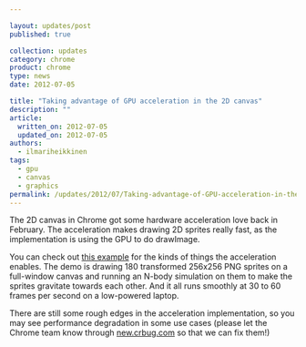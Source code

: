 ```yaml
---

layout: updates/post
published: true

collection: updates
category: chrome
product: chrome
type: news
date: 2012-07-05

title: "Taking advantage of GPU acceleration in the 2D canvas"
description: ""
article:
  written_on: 2012-07-05
  updated_on: 2012-07-05
authors:
  - ilmariheikkinen
tags:
  - gpu
  - canvas
  - graphics
permalink: /updates/2012/07/Taking-advantage-of-GPU-acceleration-in-the-2D-canvas.html
---
```

The 2D canvas in Chrome got some hardware acceleration love back in February. The acceleration makes drawing 2D sprites really fast, as the implementation is using the GPU to do drawImage.

You can check out [this example](http://fhtr.org/gravityring/sprites.html) for the kinds of things the acceleration enables. The demo is drawing 180 transformed 256x256 PNG sprites on a full-window canvas and running an N-body simulation on them to make the sprites gravitate towards each other. And it all runs smoothly at 30 to 60 frames per second on a low-powered laptop.

There are still some rough edges in the acceleration implementation, so you may see performance degradation in some use cases (please let the Chrome team know through [new.crbug.com](http://new.crbug.com) so that we can fix them!)
